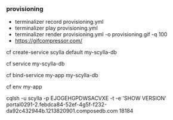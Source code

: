 ### provisioning


- terminalizer record provisioning.yml
- terminalizer play provisioning.yml
- terminalizer render provisioning.yml -o provisioning.gif -q 100
- https://gifcompressor.com/


cf create-service scylla default my-scylla-db

cf service my-scylla-db

cf bind-service my-app my-scylla-db

cf env my-app

cqlsh -u scylla -p EJOGEHGPDWSACVXE -t -e 'SHOW VERSION' portal0291-2.febdca84-52ef-4g5f-f232-da92c432944b.1213820901.composedb.com 18184

